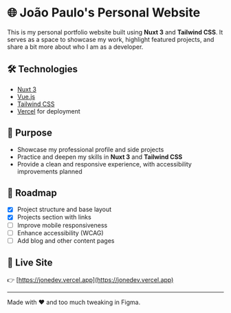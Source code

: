 # 🌐 João Paulo's Personal Website

This is my personal portfolio website built using **Nuxt 3** and **Tailwind CSS**. It serves as a space to showcase my work, highlight featured projects, and share a bit more about who I am as a developer.

## 🛠️ Technologies

- [Nuxt 3](https://nuxt.com/)
- [Vue.js](https://vuejs.org/)
- [Tailwind CSS](https://tailwindcss.com/)
- [Vercel](https://vercel.com/) for deployment

## 🎯 Purpose

- Showcase my professional profile and side projects
- Practice and deepen my skills in **Nuxt 3** and **Tailwind CSS**
- Provide a clean and responsive experience, with accessibility improvements planned

## 📌 Roadmap

- [x] Project structure and base layout
- [x] Projects section with links
- [ ] Improve mobile responsiveness
- [ ] Enhance accessibility (WCAG)
- [ ] Add blog and other content pages

## 🚀 Live Site

👉 [https://jonedev.vercel.app](https://jonedev.vercel.app)

---

Made with ❤️ and too much tweaking in Figma.
